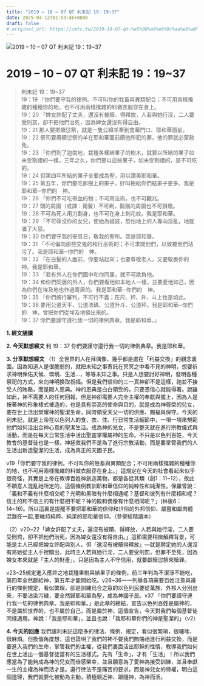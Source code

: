 ```yaml
---
title: "2019 – 10 – 07 QT 利未記 19：19~37"
date: 2025-04-12T01:53:46+0800
draft: false
# original_url: https://cmtc.tw/2019-10-07-qt-%e5%88%a9%e6%9c%aa%e8%a8%98-19%ef%bc%9a1937
---
```


![2019 – 10 – 07 QT 利未記 19：19\~37](/images/qt.jpg   "2019 – 10 – 07 QT 利未記 19：19\~37")

# 2019 – 10 – 07 QT 利未記 19：19\~37

> 利未記 19：19\~37  
> 19：19 「你們要守我的律例。不可叫你的牲畜與異類配合；不可用兩樣攙雜的種種你的地，也不可用兩樣攙雜的料做衣服穿在身上。  
> 19：20 「婢女許配了丈夫，還沒有被贖、得釋放，人若與她行淫，二人要受刑罰，卻不把他們治死，因為婢女還沒有得自由。  
> 19：21 那人要把贖愆祭，就是一隻公綿羊牽到會幕門口、耶和華面前。  
> 19：22 祭司要用贖愆祭的羊在耶和華面前贖他所犯的罪，他的罪就必蒙赦免。  
> 19：23 「你們到了迦南地，栽種各樣結果子的樹木，就要以所結的果子如未受割禮的一樣。三年之久，你們要以這些果子，如未受割禮的，是不可吃的。  
> 19：24 但第四年所結的果子全要成為聖，用以讚美耶和華。  
> 19：25 第五年，你們要吃那樹上的果子，好叫樹給你們結果子更多。我是耶和華─你們的　神。  
> 19：26 「你們不可吃帶血的物；不可用法術，也不可觀兆。  
> 19：27 頭的周圍（或譯：兩鬢）不可剃，鬍鬚的周圍也不可損壞。  
> 19：28 不可為死人用刀劃身，也不可在身上刺花紋。我是耶和華。  
> 19：29 「不可辱沒你的女兒，使她為娼妓，恐怕地上的人專向淫亂，地就滿了大惡。  
> 19：30 你們要守我的安息日，敬我的聖所。我是耶和華。  
> 19：31 「不可偏向那些交鬼的和行巫術的；不可求問他們，以致被他們玷污了。我是耶和華─你們的　神。  
> 19：32 「在白髮的人面前，你要站起來；也要尊敬老人，又要敬畏你的　神。我是耶和華。  
> 19：33 「若有外人在你們國中和你同居，就不可欺負他。  
> 19：34 和你們同居的外人，你們要看他如本地人一樣，並要愛他如己，因為你們在埃及地也作過寄居的。我是耶和華─你們的　神。  
> 19：35 「你們施行審判，不可行不義；在尺、秤、升、斗上也是如此。  
> 19：36 要用公道天平、公道法碼、公道升斗、公道秤。我是耶和華─你們的　神，曾把你們從埃及地領出來的。  
> 19：37 你們要謹守遵行我一切的律例典章。我是耶和華。」

**1. 經文誦讀**

**2.  今天默想經文**
利 19：37 你們要謹守遵行我一切的律例典章。我是耶和華。

**3. 分享默想經文**
（1）全世界的人在拜偶像，幾乎都是處在「利益交換」的觀念裏面。因為知道人是很脆弱的，就把未知之事寄託在冥冥之中看不見的神明，想要祈求神明保佑天候、環境、生活…，等等未知之事。只是人想要討好神明，發明各種祭祀的方式，來向神明換取祝福。但是我們信仰的三一真神卻不是這樣，祂並不接受人的賄賂，而是賜人恩典。神的恩典是白白領受的，只要憑信心就能得著。說雖如此，神不需要人的任何回報，但是神卻需要人完全主權的奉獻與擺上，因為人是按著神的形象樣式被造的，也是具有崇高的使命與目的，就是成為神尊榮的兒女，要在世上活出榮耀神的聖潔生命，同時領受天父一切的供應、賜福與保守。今天的利未記，就是上帝在以色列人的食、衣、住、行日常生活細節中，一項一項來規範他們如何活出合神心意的聖潔生活。成為神的兒女，不是整天就在進行宗教儀式與活動，而是在每天日常生活中活出聖靈掌權屬神的生命。不只是以色列百姓，今天教會的基督徒也是一樣，神拯救我們不是為了進行宗教活動，而是要掌管我們的人生活出新造聖潔的生活，成為真正的天國子民。

v19「你們要守我的律例。不可叫你的牲畜與異類配合；不可用兩樣攙雜的種種你的地，也不可用兩樣攙雜的料做衣服穿在身上。」這規定在今天的社會看起來似乎很奇怪，其實是上帝在教導百姓神創造萬物，都是各從其類（創1：11\~12），故此不願意人混亂祂所定的，這個條例教訓耶和華信仰的純粹性和純潔性。保羅曾說：「義和不義有什麼相交呢？光明和黑暗有什麼相通呢？基督和彼列有什麼相和呢？信主的和不信主的有什麼相干呢？神的殿和偶像有什麼相同呢？」(林後6：14\~16)。所以這裏是提醒不要把耶和華的信仰和世俗的外邦信仰、屬靈和屬肉體混雜在一起,要維持純粹、純潔的耶和華信仰。（參聖經精讀本）

（2）v20\~22「婢女許配了丈夫，還沒有被贖、得釋放，人若與她行淫，二人要受刑罰，卻不把他們治死，因為婢女還沒有得自由。」這節需要稍微解釋背景，可能是主人已經把婢女許配與別人。但「還沒有被贖得釋放」—就是聘定她的人還沒有將她從主人手裡贖出，此時主人若與她行淫，二人要受刑罰，但罪不至死，因為婢女本來就是「主人的財產」。只是因為主人不守信用，就要獻贖愆祭來贖罪。

v23\~25規定進入應許之地栽種果樹與結果子的條例，前三年判為不潔淨不能吃，第四年全然獻給神，第五年才能開始吃。v26\~36一一列舉各項需要百姓注意與遵行的條例規定，看似繁瑣，卻是訓練烏合之眾的以色列民要從萬族、外邦人分別出來，不要沾染污穢，要全然歸耶和華為聖，成為神國子民。v37 「你們要謹守遵行我一切的律例典章。我是耶和華。」是此章的總結，宣告以色列百姓是屬神的，不是屬於世界的，也不屬於自己，而是屬於神，這個宣告，今天對我們每個基督徒同樣適用。神說：「我是耶和華」，並且也說：「我耶和華你們的神是聖潔的」（v2）

**4. 今天的回應**
我們讀利未記這麼多的律法、條例、規定，看似很繁瑣，很囉嗦、很麻煩。但換個角度想，這也證明了我們的神不要我們賄賂祂進行利益交換，而是要進入我們的生命，掌管我們的主權，從我們裏面活出耶穌的性情，教導我們如何在世上活出一個基督徒當有的生活樣式。先有「生命」，才有「生活」！所以我們應當為了能夠成為神的兒女而倍感榮幸，並且願意為了愛神為接受訓練，並且奉獻一生的主權為神而活才是。遵行律法不是痛苦的要求，而是神兒女的特權，明白這個道理，我們就要化被動為主動，積極親近神、跟隨神，為神而活。
